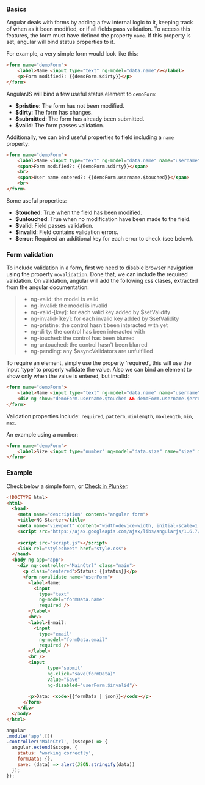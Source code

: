 ### Basics

Angular deals with forms by adding a few internal logic to it, keeping track of when as it been modified, or if all fields pass validation. To access this features, the form must have defined the property `name`. If this property is set, angular will bind status properties to it.

For example, a very simple form would look like this:

```html
<form name="demoForm">
    <label>Name <input type="text" ng-model="data.name"/></label>
    <p>Form modified?: {{demoForm.$dirty}}</p>
</form>
```

AngularJS will bind a few useful status element to `demoForm`:

* **$pristine**: The form has not been modified.
* **$dirty**: The form has changes.
* **$submitted**: The form has already been submitted.
* **$valid**: The form passes validation.

Additionally, we can bind useful properties to field including a `name` property:

```html
<form name="demoForm">
    <label>Name <input type="text" ng-model="data.name" name="username"/></label>
    <span>Form modified?: {{demoForm.$dirty}}</span>
    <br>
    <span>User name entered?: {{demoForm.username.$touched}}</span>
    <br>
</form>
```

Some useful properties:

* **$touched**: True when the field has been modified.
* **$untouched**: True when no modification have been made to the field.
* **$valid**: Field passes validation.
* **$invalid**: Field contains validation errors.
* **$error**: Required an additional key for each error to check (see below).

### Form validation

To include validation in a form, first we need to disable browser navigation using the property `novalidation`. Done that, we can include the required validation. On validation, angular will add the following css clases, extracted from the angular documentation:

>* ng-valid: the model is valid
>* ng-invalid: the model is invalid
>* ng-valid-[key]: for each valid key added by $setValidity
>* ng-invalid-[key]: for each invalid key added by $setValidity
>* ng-pristine: the control hasn't been interacted with yet
>* ng-dirty: the control has been interacted with
>* ng-touched: the control has been blurred
>* ng-untouched: the control hasn't been blurred
>* ng-pending: any $asyncValidators are unfulfilled

To require an element, simply use the property 'required', this will use the input 'type' to properly validate the value. Also we can bind an element to show only when the value is entered, but invalid:

```html
<form name="demoForm">
    <label>Name <input type="text" ng-model="data.name" name="username" required/></label>
    <div ng-show="demoForm.username.$touched && demoForm.username.$error.required">A name is required</div>
</form>
```

Validation properties include: `required`, `pattern`, `minlength`, `maxlength`, `min`, `max`.

An example using a number:

```html
<form name="demoForm">
    <label>Size <input type="number" ng-model="data.size" name="size" min="1" max="5" required/></label>
</form>
```

### Example

Check below a simple form, or <a class="btn btn-sm btn-primary" href="https://plnkr.co/edit/sQiizd3boFAJrU5XFfp4?p=preview" target="_blank">Check in Plunker</a>.

```html
<!DOCTYPE html>
<html>
  <head>
    <meta name="description" content="angular form">
    <title>NG-Starter</title>
    <meta name="viewport" content="width=device-width, initial-scale=1.0">
    <script src="https://ajax.googleapis.com/ajax/libs/angularjs/1.6.7/angular.min.js"></script>
    
    <script src="script.js"></script>
    <link rel="stylesheet" href="style.css">
  </head>
  <body ng-app="app">
    <div ng-controller="MainCtrl" class="main">
      <p class="centered">Status: {{status}}</p>
      <form novalidate name="userForm">
        <label>Name: 
          <input 
            type="text" 
            ng-model="formData.name" 
            required />
        </label>
        <br/>
        <label>E-mail: 
          <input 
            type="email" 
            ng-model="formData.email" 
            required />
        </label>
        <br />
        <input 
               type="submit" 
               ng-click="save(formData)" 
               value="Save" 
               ng-disabled="userForm.$invalid"/>
               
        <p>Data: <code>{{formData | json}}</code></p>
      </form>
    </div>
  </body>
</html>
```

```js
angular
.module('app',[])
.controller('MainCtrl', ($scope) => {
  angular.extend($scope, {
    status: 'working correctly',
    formData: {},
    save: (data) => alert(JSON.stringify(data))
  });
});
```
